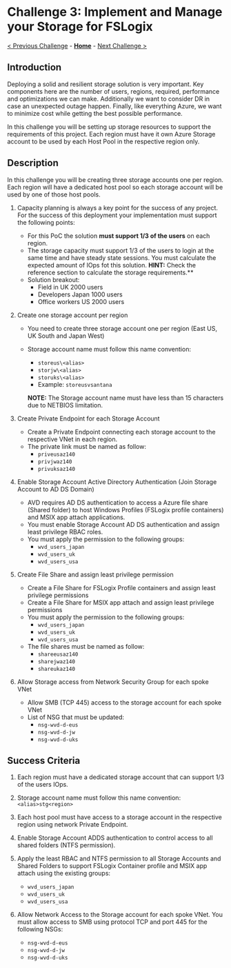 # Challenge 3: Implement and Manage your Storage for FSLogix

[< Previous Challenge](./02-Implement-Manage-Network.md) - **[Home](../README.md)** - [Next Challenge >](./04-Create-Manage-Images.md)

## Introduction

Deploying a solid and resilient storage solution is very important. Key components here are the number of users, regions, required, performance and optimizations we can make. Additionally we want to consider DR in case an unexpected outage happen. Finally, like everything Azure, we want to minimize cost while getting the best possible performance.

In this challenge you will be setting up storage resources to support the requirements of this project. Each region must have it own Azure Storage account to be used by each Host Pool in the respective region only.

## Description

In this challenge you will be creating three storage accounts one per region. Each region will have a dedicated host pool so each storage account will be used by one of those host pools.

1. Capacity planning is always a key point for the success of any project. For the success of this deployment your implementation must support the following points:
    * For this PoC the solution **must support 1/3 of the users** on each region. 
    * The storage capacity must support 1/3 of the users to login at the same time and have steady state sessions. You must calculate the expected amount of IOps fot this solution. **HINT:** Check the reference section to calculate the storage requirements.**
    * Solution breakout:
        * Field in UK 2000 users
        * Developers Japan 1000 users
        * Office workers US 2000 users

1. Create one storage account per region
    * You need to create three storage account one per region (East US, UK South and Japan West)
    * Storage account name must follow this name convention:
        - `storeus\<alias>`
        - `storjw\<alias>`
        - `storuks\<alias>`
        - Example: `storeusvsantana`
        
         **NOTE:** The Storage account name must have less than 15 characters due to NETBIOS limitation.

1. Create Private Endpoint for each Storage Account
    * Create a Private Endpoint connecting each storage account to the respective VNet in each region.
    * The private link must be named as follow:
        - `priveusaz140`  
        - `privjwaz140`
        - `privuksaz140`

1. Enable Storage Account Active Directory Authentication (Join Storage Account to AD DS Domain)
    * AVD requires AD DS authentication to access a Azure file share (Shared folder) to host Windows Profiles (FSLogix profile containers) and MSIX app attach applications.
    * You must enable Storage Account AD DS authentication and assign least privilege RBAC roles.
    * You must apply the permission to the following groups:
        - `wvd_users_japan`
        - `wvd_users_uk`
        - `wvd_users_usa`

1. Create File Share and assign least privilege permission
    * Create a File Share for FSLogix Profile containers and assign least privilege permissions
    * Create a File Share for MSIX app attach and assign least privilege permissions
    * You must apply the permission to the following groups:
        - `wvd_users_japan`
        - `wvd_users_uk`
        - `wvd_users_usa`  
    * The file shares must be named as follow:
        - `shareeusaz140`
        - `sharejwaz140`
        - `shareukaz140`

1. Allow Storage access from Network Security Group for each spoke VNet
    * Allow SMB (TCP 445) access to the storage account for each spoke VNet
    * List of NSG that must be updated:
        - `nsg-wvd-d-eus`
        - `nsg-wvd-d-jw`
        - `nsg-wvd-d-uks`

## Success Criteria

1. Each region must have a dedicated storage account that can support 1/3 of the users IOps.

1. Storage account name must follow this name convention: `<alias>stg<region>`

1. Each host pool must have access to a storage account in the respective region using network Private Endpoint.

1. Enable Storage Account ADDS authentication to control access to all shared folders (NTFS permission).

1. Apply the least RBAC and NTFS permission to all Storage Accounts and Shared Folders to support FSLogix Container profile and MSIX app attach using the existing groups:
    - `wvd_users_japan`
    - `wvd_users_uk`
    - `wvd_users_usa`

1. Allow Network Access to the Storage account for each spoke VNet.
You must allow access to SMB using protocol TCP and port 445 for the following NSGs:
    - `nsg-wvd-d-eus`
    - `nsg-wvd-d-jw`
    - `nsg-wvd-d-uks`
